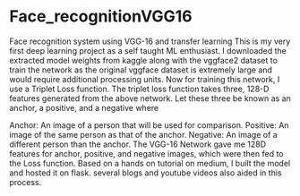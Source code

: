 # Face_recognitionVGG16
Face recognition system using VGG-16 and transfer learning
This is my very first deep learning project as a self taught ML enthusiast.
I downloaded the extracted model weights from kaggle along with the vggface2 dataset to train the network as the original vggface dataset is extremely large and would require additional processing units.
Now for training this network, I use a Triplet Loss function. The triplet loss function takes three, 128-D features generated from the above network. Let these three be known as an anchor, a positive, and a negative where

Anchor: An image of a person that will be used for comparison.
Positive: An image of the same person as that of the anchor.
Negative: An image of a different person than the anchor. 
The VGG-16 Network gave me 128D features for anchor, positive, and negative images, which were then fed to the Loss function. Based on a hands on tutorial on medium, I built the model and hosted it on flask. several blogs and youtube videos also aided in this process. 
